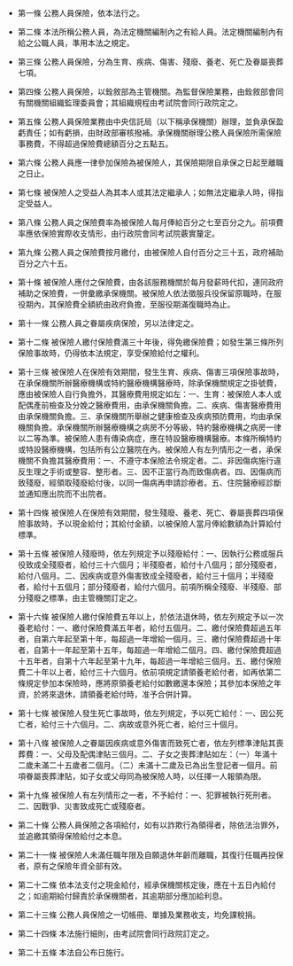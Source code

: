 * 第一條 公務人員保險，依本法行之。

* 第二條 本法所稱公務人員，為法定機關編制內之有給人員。法定機關編制內有給之公職人員，準用本法之規定。

* 第三條 公務人員保險，分為生育、疾病、傷害、殘廢、養老、死亡及眷屬喪葬七項。

* 第四條 公務人員保險，以銓敘部為主管機關。為監督保險業務，由銓敘部會同有關機關組織監理委員會；其組織規程由考試院會同行政院定之。

* 第五條 公務人員保險業務由中央信託局（以下稱承保機關）辦理，並負承保盈虧責任；如有虧損，由財政部審核撥補。承保機關辦理公務人員保險所需保險事務費，不得超過保險費總額百分之五點五。

* 第六條 公務人員應一律參加保險為被保險人，其保險期限自承保之日起至離職之日止。

* 第七條 被保險人之受益人為其本人或其法定繼承人；如無法定繼承人時，得指定受益人。

* 第八條 公務人員之保險費率為被保險人每月俸給百分之七至百分之九。前項費率應依保險實際收支情形，由行政院會同考試院覈實釐定。

* 第九條 公務人員之保險費按月繳付，由被保險人自付百分之三十五，政府補助百分之六十五。

* 第十條 被保險人應付之保險費，由各該服務機關於每月發薪時代扣，連同政府補助之保險費，一併彙繳承保機關。被保險人依法徵服兵役保留原職時，在服役期內，其保險費全額統由政府負擔，至服役期滿復職時為止。

* 第十一條 公務人員之眷屬疾病保險，另以法律定之。

* 第十二條 被保險人繳付保險費滿三十年後，得免繳保險費；如發生第三條所列保險事故時，仍得依本法規定，享受保險給付之權利。

* 第十三條 被保險人在保險有效期間，發生生育、疾病、傷害三項保險事故時，在承保機關所辦醫療機構或特約醫療機構醫療時，除承保機關規定之掛號費，應由被保險人自行負擔外，其醫療費用規定如左：一、生育：被保險人本人或配偶產前檢查及分娩之醫療費用，由承保機關負擔。二、疾病、傷害醫療費用由承保機關負擔。三、承保機關所舉辦之健康檢查及疾病預防費用，均由承保機關負擔。承保機關所辦醫療機構之病房不分等級，特約醫療機構之病房一律以二等為準。被保險人患有傳染病症，應在特設醫療機構醫療。本條所稱特約或特設醫療機構，包括所有公立醫院在內。被保險人有左列情形之一者，承保機關不負擔其醫療費用：一、不遵守本保險法令規定者。二、非因傷病施行違反生理之手術或整容、整形者。三、因不正當行為而致傷病者。四、因傷病而致殘廢，經領取殘廢給付後，以同一傷病再申請診療者。五、住院醫療經診斷並通知應出院而不出院者。

* 第十四條 被保險人在保險有效期間，發生殘廢、養老、死亡、眷屬喪葬四項保險事故時，予以現金給付；其給付金額，以被保險人當月俸給數額為計算給付標準。

* 第十五條 被保險人殘廢時，依左列規定予以殘廢給付：一、因執行公務或服兵役致成全殘廢者，給付三十六個月；半殘廢者，給付十八個月；部分殘廢者，給付八個月。二、因疾病或意外傷害致成全殘廢者，給付三十個月；半殘廢者，給付十五個月；部分殘廢者，給付六個月。前項所稱全殘廢、半殘廢、部分殘廢之標準，由主管機關訂定之。

* 第十六條 被保險人繳付保險費五年以上，於依法退休時，依左列規定予以一次養老給付：一、繳付保險費滿五年者，給付五個月。二、繳付保險費超過五年者，自第六年起至第十年，每超過一年增給一個月。三、繳付保險費超過十年者，自第十一年起至第十五年，每超過一年增給二個月。四、繳付保險費超過十五年者，自第十六年起至第十九年，每超過一年增給三個月。五、繳付保險費二十年以上者，給付三十六個月。依前項規定請領養老給付者，如再依第二條規定參加本保險時，應將原領養老給付如數繳還本保險；其參加本保險之年資，於將來退休，請領養老給付時，准予合併計算。

* 第十七條 被保險人發生死亡事故時，依左列規定，予以死亡給付：一、因公死亡者，給付三十六個月。二、病故或意外死亡者，給付三十個月。

* 第十八條 被保險人之眷屬因疾病或意外傷害而致死亡者，依左列標準津貼其喪葬費：一、父母及配偶津貼三個月。二、子女之喪葬津貼如左：（一）年滿十二歲未滿二十五歲者二個月。（二）未滿十二歲及已為出生登記者一個月。前項眷屬喪葬津貼，如子女或父母同為被保險人時，以任擇一人報領為限。

* 第十九條 被保險人有左列情形之一者，不予給付：一、犯罪被執行死刑者。二、因戰爭、災害致成死亡或殘廢者。

* 第二十條 公務人員保險之各項給付，如有以詐欺行為領得者，除依法治罪外，並追繳其領得保險給付之本息。

* 第二十一條 被保險人未滿任職年限及自願退休年齡而離職，其復行任職再投保者，原有之保險年資全部有效。

* 第二十二條 依本法支付之現金給付，經承保機關核定後，應在十五日內給付之；如逾期給付歸責於承保機關者，其逾期部分應加給利息。

* 第二十三條 公務人員保險之一切帳冊、單據及業務收支，均免課稅捐。

* 第二十四條 本法施行細則，由考試院會同行政院訂定之。

* 第二十五條 本法自公布日施行。

